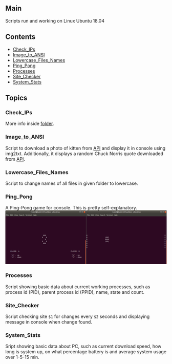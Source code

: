## Main
Scripts run and working on Linux Ubuntu 18.04

## Contents
* [Check_IPs](Check_IPs)
* [Image_to_ANSI](Image_to_ANSI)
* [Lowercase_Files_Names](Lowercase_Files_Names)
* [Ping_Pong](Ping_Pong)
* [Processes](Processes)
* [Site_Checker](Site_Checker)
* [System_Stats](System_Stats)

## Topics
### Check_IPs
More info inside [folder](/Check_IPs).

### Image_to_ANSI
Script to download a photo of kitten from [API](https://api.thecatapi.com/v1/images/search) and display it in console using img2txt. Additionally, it displays a random Chuck Norris quote downloaded from [API](http://api.icndb.com/jokes/random).

### Lowercase_Files_Names
Script to change names of all files in given folder to lowercase.

### Ping_Pong
A Ping-Pong game for console. This is pretty self-explanatory.
![](imgs/ping-pong.png)

### Processes
Script showing basic data about current working processes, such as process id (PID), parent process id (PPID), name, state and count.

### Site_Checker
Script checking site `$1` for changes every `$2` seconds and displaying message in console when change found.

### System_Stats
Sript showing basic data about PC, such as current download speed, how long is system up, on what percentage battery is and average system usage over 1-5-15 min.